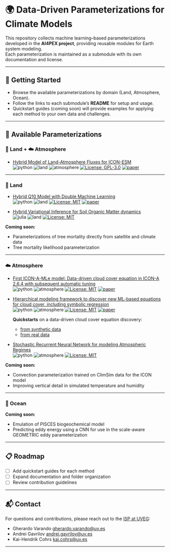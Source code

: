 # 🌍 Data-Driven Parameterizations for Climate Models

This repository collects machine learning–based parameterizations developed in the **AI4PEX project**, providing reusable modules for Earth system modeling.  
Each parameterization is maintained as a submodule with its own documentation and license.  

---

## 🚀 Getting Started

- Browse the available parameterizations by domain (Land, Atmosphere, Ocean).  
- Follow the links to each submodule’s **README** for setup and usage.  
- Quickstart guides (coming soon) will provide examples for applying each method to your own data and challenges.  

---

## 📂 Available Parameterizations

### 🌲 Land + ☁️ Atmosphere
- [Hybrid Model of Land-Atmosphere Fluxes for ICON-ESM](https://github.com/relghawi/Hybrid_JSBACH_Example)  
  ![python](https://img.shields.io/badge/python-yellow) ![land](https://img.shields.io/badge/land-darkgreen) ![atmosphere](https://img.shields.io/badge/atmosphere-lightblue) [![License: GPL-3.0](https://img.shields.io/badge/License-GPL-yellow.svg)](https://opensource.org/licenses/GPL-3-0) [![paper](https://img.shields.io/badge/paper-gray)](https://doi.org/10.22541/essoar.174439495.50028878/v1) 

---

### 🌲 Land
- [Hybrid Q10 Model with Double Machine Learning](https://github.com/KaiHCohrs/hybrid-q10-model-chm)  
  ![python](https://img.shields.io/badge/python-yellow) ![land](https://img.shields.io/badge/land-darkgreen) [![License: MIT](https://img.shields.io/badge/License-MIT-yellow.svg)](https://opensource.org/licenses/MIT) [![paper](https://img.shields.io/badge/paper-gray)](https://doi.org/10.1088/2632-2153/ad5a60)  

- [Hybrid Variational Inference for Soil Organic Matter dynamics](https://github.com/EarthyScience/HybridVariationalInference.jl)  
  ![julia](https://img.shields.io/badge/julia-purple) ![land](https://img.shields.io/badge/land-darkgreen) [![License: MIT](https://img.shields.io/badge/License-MIT-yellow.svg)](https://opensource.org/licenses/MIT)  

**Coming soon:**  
- Parameterizations of tree mortality directly from satellite and climate data  
- Tree mortality likelihood parameterization  

---

### ☁️ Atmosphere
- [First ICON-A-MLe model: Data-driven cloud cover equation in ICON-A 2.6.4 with subsequent automatic tuning](https://github.com/EyringMLClimateGroup/grundner25_iconaml_automatic_tuning)  
  ![python](https://img.shields.io/badge/python-yellow) ![atmosphere](https://img.shields.io/badge/atmosphere-lightblue) [![License: MIT](https://img.shields.io/badge/License-Apache-yellow.svg)](https://opensource.org/licenses/Apache-2-0) [![paper](https://img.shields.io/badge/paper-gray)](https://doi.org/10.48550/arXiv.2505.04358) 

- [Hierarchical modeling framework to discover new ML-based equations for cloud cover, including symbolic regression]( https://github.com/EyringMLClimateGroup/grundner23james_EquationDiscovery_CloudCover)  
  ![python](https://img.shields.io/badge/python-yellow) ![atmosphere](https://img.shields.io/badge/atmosphere-lightblue) [![License: MIT](https://img.shields.io/badge/License-Apache-yellow.svg)](https://opensource.org/licenses/Apache-2-0) [![paper](https://img.shields.io/badge/paper-gray)](https://doi.org/10.1029/2023MS003763) 

  **Quickstarts** on a data-driven cloud cover equation discovery:
  - [from synthetic data](https://github.com/EyringMLClimateGroup/grundner23james_EquationDiscovery_CloudCover/blob/main/quickstart_synth_data.ipynb) 
  - [from real data](https://github.com/EyringMLClimateGroup/grundner23james_EquationDiscovery_CloudCover/blob/main/quickstart_real_data.ipynb) 

- [Stochastic Recurrent Neural Network for modeling Atmospheric Regimes](https://github.com/andrei-ml/stochastic-rnn)  
  ![python](https://img.shields.io/badge/python-yellow) ![atmosphere](https://img.shields.io/badge/atmosphere-lightblue) [![License: MIT](https://img.shields.io/badge/License-MIT-yellow.svg)](https://opensource.org/licenses/MIT)  

**Coming soon:**  
- Convection parameterization trained on ClimSim data for the ICON model  
- Improving vertical detail in simulated temperature and humidity  

---

### 🌊 Ocean
**Coming soon:**  
- Emulation of PISCES biogeochemical model  
- Predicting eddy energy using a CNN for use in the scale-aware GEOMETRIC eddy parameterization  

---

## 📋 Roadmap

- [ ] Add quickstart guides for each method  
- [ ] Expand documentation and folder organization  
- [ ] Review contribution guidelines   

---

## 📬 Contact

For questions and contributions, please reach out to the [ISP at UVEG](https://isp.uv.es/):  
- Gherardo Varando <gherardo.varando@uv.es>  
- Andrei Gavrilov <andrei.gavrilov@uv.es>  
- Kai-Hendrik Cohrs <kai.cohrs@uv.es>  

---
